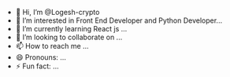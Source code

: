 - 👋 Hi, I’m @Logesh-crypto
- 👀 I’m interested in Front End Developer and Python Developer...
- 🌱 I’m currently learning React js ...
- 💞️ I’m looking to collaborate on ...
- 📫 How to reach me ...
- 😄 Pronouns: ...
- ⚡ Fun fact: ...

<!---
Logesh-crypto/Logesh-crypto is a ✨ special ✨ repository because its `README.md` (this file) appears on your GitHub profile.
You can click the Preview link to take a look at your changes.
--->

